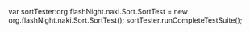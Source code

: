 var sortTester:org.flashNight.naki.Sort.SortTest = new org.flashNight.naki.Sort.SortTest();
sortTester.runCompleteTestSuite();
